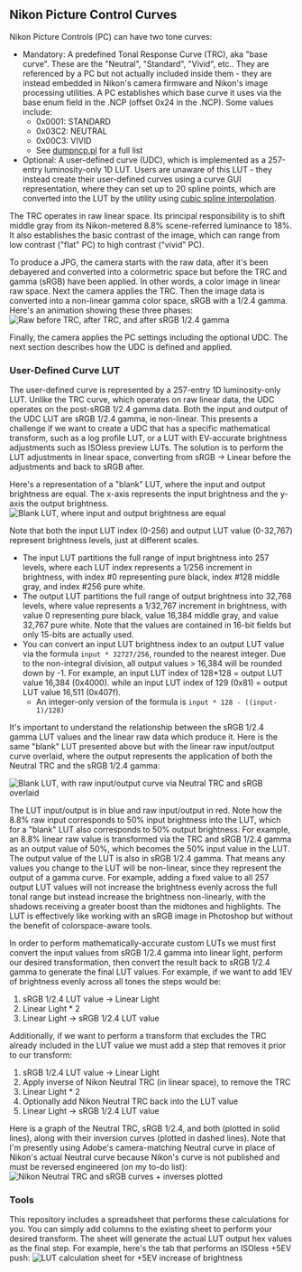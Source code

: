 ## Nikon Picture Control Curves

Nikon Picture Controls (PC) can have two tone curves:

-   Mandatory: A predefined Tonal Response Curve (TRC), aka "base curve". These are the "Neutral", "Standard", "Vivid", etc.. They are referenced by a PC but not actually included inside them - they are instead embedded in Nikon's camera firmware and Nikon's image processing utilities. A PC establishes which base curve it uses via the base enum field in the .NCP (offset 0x24 in the .NCP). Some values include:
    -   0x0001: STANDARD
    -   0x03C2: NEUTRAL
    -   0x00C3: VIVID
    - See [dumpncp.pl](https://github.com/simeonpilgrim/nikon-firmware-tools/blob/master/nfiles/dumpncp.pl "dumpncp.pl") for a full list
-   Optional: A user-defined curve (UDC), which is implemented as a 257-entry luminosity-only 1D LUT. Users are unaware of this LUT - they instead create their user-defined curves using a curve GUI representation, where they can set up to 20 spline points, which are converted into the LUT by the utility using [cubic spline interpolation](https://en.wikipedia.org/wiki/Spline_interpolation "cubic spline interpolation").

The TRC operates in raw linear space. Its principal responsibility is to shift middle gray from its Nikon-metered 8.8% scene-referred luminance to 18%. It also establishes the basic contrast of the image, which can range from low contrast ("flat" PC) to high contrast ("vivid" PC). 

To produce a JPG, the camera starts with the raw data, after it's been debayered and converted into a colormetric space but before the TRC and gamma (sRGB) have been applied. In other words, a color image in linear raw space. Next the camera applies the TRC. Then the image data is converted into a non-linear gamma color space, sRGB with a 1/2.4 gamma. Here's an animation showing these three phases:
![Raw before TRC, after TRC, and after sRGB 1/2.4 gamma](https://photos.smugmug.com/photos/i-NvJXL94/0/a5f406bd/O/i-NvJXL94.png)

Finally, the camera applies the PC settings including the optional UDC. The next section describes how the UDC is defined and applied.

### User-Defined Curve LUT
The user-defined curve is represented by a 257-entry 1D luminosity-only LUT. Unlike the TRC curve, which operates on raw linear data, the UDC operates on the post-sRGB 1/2.4 gamma data. Both the input and output of the UDC LUT are sRGB 1/2.4 gamma, ie non-linear. This presents a challenge if we want to create a UDC that has a specific mathematical transform, such as a log profile LUT, or a LUT with EV-accurate brightness adjustments such as ISOless preview LUTs. The solution is to perform the LUT adjustments in linear space, converting from sRGB -> Linear before the adjustments and back to sRGB after.

Here's a representation of a "blank" LUT, where the input and output brightness are equal. The x-axis represents the input brightness and the y-axis the output brightness. 
![Blank LUT, where input and output brightness are equal](https://photos.smugmug.com/photos/i-MG63kNQ/0/3378246c/L/i-MG63kNQ-L.png)

Note that both the input LUT index (0-256) and output LUT value (0-32,767) represent brightness levels, just at different scales. 

 - The input LUT partitions the full range of input brightness into 257 levels, where each LUT index represents a 1/256 increment in brightness, with index #0 representing pure black, index #128 middle gray, and index #256 pure white.  
 - The output LUT partitions the full range of output brightness into 32,768 levels, where value represents a 1/32,767 increment in brightness, with value 0 representing pure black, value 16,384 middle gray, and value 32,767 pure white. Note that the values are contained in 16-bit fields but only 15-bits are actually used.
 - You can convert an input LUT brightness index to an output LUT value via the formula `input * 32727/256`, rounded to the nearest integer. Due to the non-integral division, all output values > 16,384 will be rounded down by -1. For example, an input LUT index of 128*128 = output LUT value 16,384 (0x4000).  while an input LUT index of 129 (0x81) = output LUT value 16,511 (0x407f).
	 - An integer-only version of the formula is `input * 128 - ((input-1)/128)`
 
It's important to understand the relationship between the sRGB 1/2.4 gamma LUT values and the linear raw data which produce it. Here is the same "blank" LUT presented above but with the linear raw input/output curve overlaid, where the output represents the application of both the Neutral TRC and the sRGB 1/2.4 gamma:

![Blank LUT, with raw input/output curve via Neutral TRC and sRGB overlaid](https://photos.smugmug.com/photos/i-w7RpQzp/0/62e31bdf/L/i-w7RpQzp-L.png)

The LUT input/output is in blue and raw input/output in red. Note how the 8.8% raw input corresponds to 50% input brightness into the LUT, which for a "blank" LUT also corresponds to 50% output brightness. For example, an 8.8% linear raw value is transformed via the TRC and sRGB 1/2.4 gamma as an output value of 50%, which becomes the 50% input value in the LUT. The output value of the LUT is also in sRGB 1/2.4 gamma. That means any values you change to the LUT will be non-linear, since they represent the output of a gamma curve. For example, adding a fixed value to all 257 output LUT values will not increase the brightness evenly across the full tonal range but instead increase the brightness non-linearly, with the shadows receiving a greater boost than the midtones and highlights. The LUT is effectively like working with an sRGB image in Photoshop but without the benefit of colorspace-aware tools.

In order to perform mathematically-accurate custom LUTs we must first convert the input values from sRGB 1/2.4 gamma into linear light, perform our desired transformation, then convert the result back to sRGB 1/2.4 gamma to generate the final LUT values. For example, if we want to add 1EV of brightness evenly across all tones the steps would be: 

 1. sRGB 1/2.4 LUT value -> Linear Light
 2. Linear Light * 2
 3. Linear Light -> sRGB 1/2.4 LUT value

Additionally, if we want to perform a transform that excludes the TRC already included in the LUT value we must add a step that removes it prior to our transform:

 1. sRGB 1/2.4 LUT value -> Linear Light
 2. Apply inverse of Nikon Neutral TRC (in linear space), to remove the TRC
 3. Linear Light * 2
 4. Optionally add Nikon Neutral TRC back into the LUT value
 5. Linear Light -> sRGB 1/2.4 LUT value
 
Here is a graph of the Neutral TRC, sRGB 1/2.4, and both (plotted in solid lines), along with their inversion curves (plotted in dashed lines). Note that I'm presently using Adobe's camera-matching Neutral curve in place of Nikon's actual Neutral curve because Nikon's curve is not published and must be reversed engineered (on my to-do list):
![Nikon Neutral TRC and sRGB curves + inverses plotted](https://photos.smugmug.com/photos/i-mx5tzH5/0/f6ce4630/L/i-mx5tzH5-L.png)

### Tools
This repository includes a spreadsheet that performs these calculations for you. You can simply add columns to the existing sheet to perform your desired transform. The sheet will generate the actual LUT output hex values as the final step. For example, here's the tab that performs an ISOless +5EV push: 
![LUT calculation sheet for +5EV increase of brightness](https://photos.smugmug.com/photos/i-SLHrg54/0/f0d7f47a/O/i-SLHrg54.png)